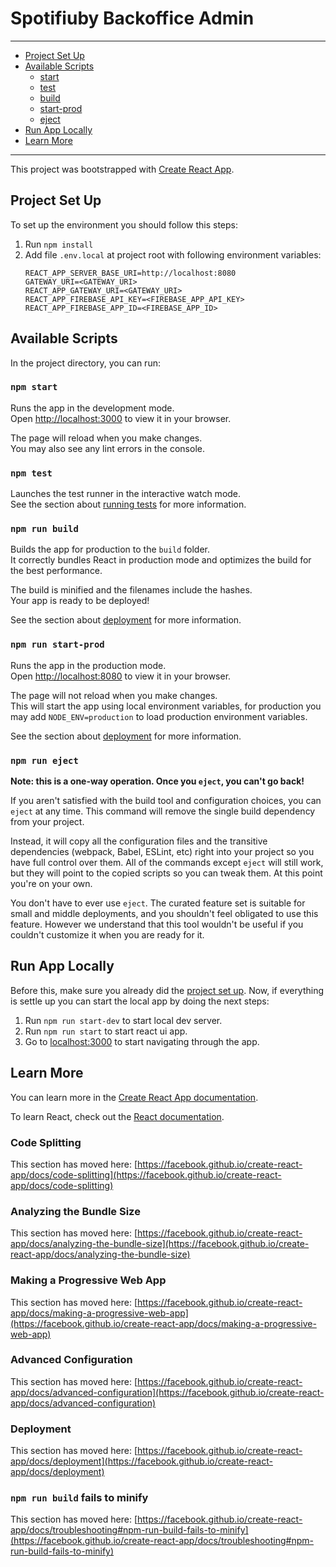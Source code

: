 # Spotifiuby Backoffice Admin

---
* [Project Set Up](#project-set-up)
* [Available Scripts](#available-scripts)
    * [start](#npm-start)
    * [test](#npm-test)
    * [build](#npm-run-build)
    * [start-prod](#npm-run-start-prod)
    * [eject](#npm-run-eject)
* [Run App Locally](#run-app-locally)
* [Learn More](#learn-more)

---
This project was bootstrapped with [Create React App](https://github.com/facebook/create-react-app).

## Project Set Up

To set up the environment you should follow this steps:

1. Run `npm install`
2. Add file `.env.local` at project root with following environment variables:
    ```
    REACT_APP_SERVER_BASE_URI=http://localhost:8080
    GATEWAY_URI=<GATEWAY_URI>
    REACT_APP_GATEWAY_URI=<GATEWAY_URI>
    REACT_APP_FIREBASE_API_KEY=<FIREBASE_APP_API_KEY>
    REACT_APP_FIREBASE_APP_ID=<FIREBASE_APP_ID>
    ```

## Available Scripts

In the project directory, you can run:

### `npm start`

Runs the app in the development mode.\
Open [http://localhost:3000](http://localhost:3000) to view it in your browser.

The page will reload when you make changes.\
You may also see any lint errors in the console.

### `npm test`

Launches the test runner in the interactive watch mode.\
See the section about [running tests](https://facebook.github.io/create-react-app/docs/running-tests) for more information.

### `npm run build`

Builds the app for production to the `build` folder.\
It correctly bundles React in production mode and optimizes the build for the best performance.

The build is minified and the filenames include the hashes.\
Your app is ready to be deployed!

See the section about [deployment](https://facebook.github.io/create-react-app/docs/deployment) for more information.

### `npm run start-prod`

Runs the app in the production mode.\
Open [http://localhost:8080](http://localhost:8080) to view it in your browser.

The page will not reload when you make changes.\
This will start the app using local environment variables, for production you may add `NODE_ENV=production` to load production environment variables.

See the section about [deployment](https://facebook.github.io/create-react-app/docs/deployment) for more information.

### `npm run eject`

**Note: this is a one-way operation. Once you `eject`, you can't go back!**

If you aren't satisfied with the build tool and configuration choices, you can `eject` at any time. This command will remove the single build dependency from your project.

Instead, it will copy all the configuration files and the transitive dependencies (webpack, Babel, ESLint, etc) right into your project so you have full control over them. All of the commands except `eject` will still work, but they will point to the copied scripts so you can tweak them. At this point you're on your own.

You don't have to ever use `eject`. The curated feature set is suitable for small and middle deployments, and you shouldn't feel obligated to use this feature. However we understand that this tool wouldn't be useful if you couldn't customize it when you are ready for it.

## Run App Locally

Before this, make sure you already did the [project set up](#project-set-up). Now, if everything is settle up you can start the local app by doing the next steps:

1. Run `npm run start-dev` to start local dev server.
2. Run `npm run start` to start react ui app.
3. Go to [localhost:3000](http://localhost:8080) to start navigating through the app.

## Learn More

You can learn more in the [Create React App documentation](https://facebook.github.io/create-react-app/docs/getting-started).

To learn React, check out the [React documentation](https://reactjs.org/).

### Code Splitting

This section has moved here: [https://facebook.github.io/create-react-app/docs/code-splitting](https://facebook.github.io/create-react-app/docs/code-splitting)

### Analyzing the Bundle Size

This section has moved here: [https://facebook.github.io/create-react-app/docs/analyzing-the-bundle-size](https://facebook.github.io/create-react-app/docs/analyzing-the-bundle-size)

### Making a Progressive Web App

This section has moved here: [https://facebook.github.io/create-react-app/docs/making-a-progressive-web-app](https://facebook.github.io/create-react-app/docs/making-a-progressive-web-app)

### Advanced Configuration

This section has moved here: [https://facebook.github.io/create-react-app/docs/advanced-configuration](https://facebook.github.io/create-react-app/docs/advanced-configuration)

### Deployment

This section has moved here: [https://facebook.github.io/create-react-app/docs/deployment](https://facebook.github.io/create-react-app/docs/deployment)

### `npm run build` fails to minify

This section has moved here: [https://facebook.github.io/create-react-app/docs/troubleshooting#npm-run-build-fails-to-minify](https://facebook.github.io/create-react-app/docs/troubleshooting#npm-run-build-fails-to-minify)
